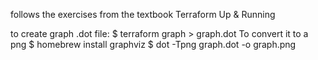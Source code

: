 follows the exercises from the textbook Terraform Up & Running

to create graph .dot file:
	$ terraform graph > graph.dot
To convert it to a png
	$ homebrew install graphviz
	$ dot -Tpng graph.dot -o graph.png
